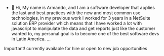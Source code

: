 - 👋 Hi, My name is Armando, and I am a software developer that applies the last and best practices with the new and most common use technologies, in my previous work l worked for 3 years in a NetSuite solution ERP provider which means that l have worked a lot with javascript to manipulate the data and get reports just like the customer wanted to, my personal goal is to become one of the best software devs in Latin America.
...

Important! currently available for hire or open to new job opportunities

<!---
armandocomellas1/armandocomellas1 is a ✨ special ✨ repository because its `README.md` (this file) appears on your GitHub profile.
You can click the Preview link to take a look at your changes.
--->
